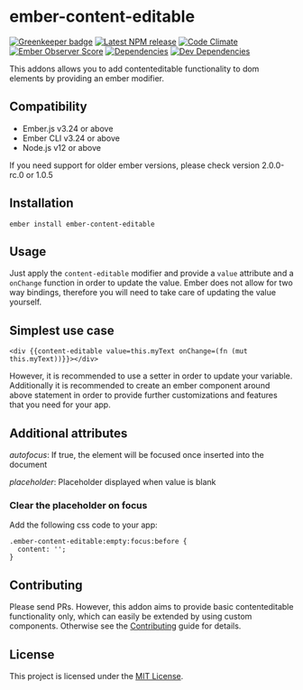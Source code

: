 ember-content-editable
==============================================================================

[![Greenkeeper badge](https://badges.greenkeeper.io/st-h/ember-content-editable.svg)](https://greenkeeper.io/)
[![Latest NPM release][npm-badge]][npm-badge-url]
[![Code Climate][codeclimate-badge]][codeclimate-badge-url]
[![Ember Observer Score][ember-observer-badge]][ember-observer-badge-url]
[![Dependencies][dependencies-badge]][dependencies-badge-url]
[![Dev Dependencies][devDependencies-badge]][devDependencies-badge-url]

This addons allows you to add contenteditable functionality to dom elements by providing an ember modifier.

Compatibility
------------------------------------------------------------------------------

* Ember.js v3.24 or above
* Ember CLI v3.24 or above
* Node.js v12 or above

If you need support for older ember versions, please check version 2.0.0-rc.0
 or 1.0.5

Installation
------------------------------------------------------------------------------

```
ember install ember-content-editable
```


Usage
------------------------------------------------------------------------------

Just apply the `content-editable` modifier and provide a `value` attribute and a `onChange` function in order to update the value. Ember does not allow for two way bindings, therefore you will need to take care of updating the value yourself.

## Simplest use case

```
<div {{content-editable value=this.myText onChange=(fn (mut this.myText))}}></div>
```

However, it is recommended to use a setter in order to update your variable. Additionally it is recommended to create an ember component around above statement in order to provide further customizations and features that you need for your app.

## Additional attributes

*autofocus*: If true, the element will be focused once inserted into the document

*placeholder*: Placeholder displayed when value is blank

### Clear the placeholder on focus

Add the following css code to your app:

```
.ember-content-editable:empty:focus:before {
  content: '';
}
```

Contributing
------------------------------------------------------------------------------

Please send PRs. However, this addon aims to provide basic contenteditable functionality only, which can easily be extended by using custom components. Otherwise see the [Contributing](CONTRIBUTING.md) guide for details.


License
------------------------------------------------------------------------------

This project is licensed under the [MIT License](LICENSE.md).

[npm-badge]: https://img.shields.io/npm/v/ember-content-editable.svg
[npm-badge-url]: https://www.npmjs.com/package/ember-content-editable
[codeclimate-badge]: https://api.codeclimate.com/v1/badges/8688ab1cea89cb7cb918/maintainability
[codeclimate-badge-url]: https://codeclimate.com/github/st-h/ember-content-editable/maintainability
[ember-observer-badge]: http://emberobserver.com/badges/ember-content-editable.svg
[ember-observer-badge-url]: http://emberobserver.com/addons/ember-content-editable
[dependencies-badge]: https://img.shields.io/david/st-h/ember-content-editable.svg
[dependencies-badge-url]: https://david-dm.org/st-h/ember-content-editable
[devDependencies-badge]: https://img.shields.io/david/dev/st-h/ember-content-editable.svg
[devDependencies-badge-url]: https://david-dm.org/st-h/ember-content-editable#info=devDependencies
